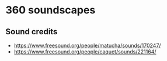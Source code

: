 # 360 soundscapes

## Sound credits

- https://www.freesound.org/people/matucha/sounds/170247/
- https://www.freesound.org/people/caquet/sounds/221164/
